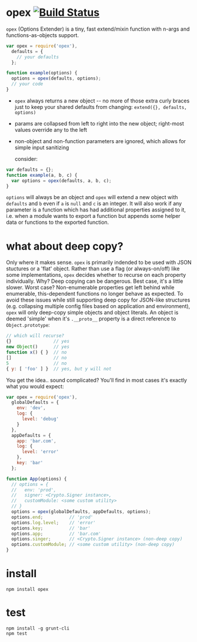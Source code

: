 opex [![Build Status](https://travis-ci.org/spicydonuts/opex.png?branch=master)](http://travis-ci.org/spicydonuts/opex)
====

`opex` (Options Extender) is a tiny, fast extend/mixin function with n-args and functions-as-objects support.

```javascript
var opex = require('opex'),
  defaults = {
    // your defaults
  };

function example(options) {
  options = opex(defaults, options);
  // your code
}
```

* `opex` always returns a new object -- no more of those extra curly braces just to keep your shared defaults from changing: ```extend({}, defaults, options)```
* params are collapsed from left to right into the new object; right-most values override any to the left
* non-object and non-function parameters are ignored, which allows for simple input sanitizing

  consider:
```javascript
var defaults = {};
function example(a, b, c) {
  var options = opex(defaults, a, b, c);
}
```
  `options` will always be an object and `opex` will extend a new object with `defaults` and `b` even if `a` is `null` and `c` is an integer.  It will also work if any parameter is a function which has had additional properties assigned to it, i.e. when a module wants to export a function but appends some helper data or functions to the exported function.

# what about deep copy?
  Only where it makes sense.  `opex` is primarily indended to be used with JSON stuctures or a 'flat' object.  Rather than use a flag (or always-on/off) like some implementations, `opex` decides whether to recurse on each property individually.
  Why?  Deep copying can be dangerous.  Best case, it's a little slower.  Worst case?  Non-enumerable properties get left behind while enumerable, this-dependent functions no longer behave as expected.  To avoid these issues while still supporting deep copy for JSON-like structures (e.g. collapsing multiple config files based on application and environment), `opex` will only deep-copy simple objects and object literals.  An object is deemed 'simple' when it's `.__proto__` property is a direct reference to ```Object.prototype```:
```javascript
// which will recurse?
{}                // yes
new Object()      // yes
function x() { }  // no
[]                // no
5                 // no
{ y: [ 'foo' ] }  // yes, but y will not
```
  You get the idea.. sound complicated?  You'll find in most cases it's exactly what you would expect:
```javascript
var opex = require('opex'),
  globalDefaults = {
    env: 'dev',
    log: {
      level: 'debug'
    }
  },
  appDefaults = {
    app: 'bar.com',
    log: {
      level: 'error'
    },
    key: 'bar'
  };

function App(options) {
  // options = {
  //   env: 'prod',
  //   signer: <Crypto.Signer instance>,
  //   customModule: <some custom utility>
  // }
  options = opex(globalDefaults, appDefaults, options);
  options.end;          // 'prod'
  options.log.level;    // 'error'
  options.key;          // 'bar'
  options.app;          // 'bar.com'
  options.singer;       // <Crypto.Signer instance> (non-deep copy)
  options.customModule; // <some custom utility> (non-deep copy)
}
```
  
# install

```
npm install opex
```

# test

```
npm install -g grunt-cli
npm test